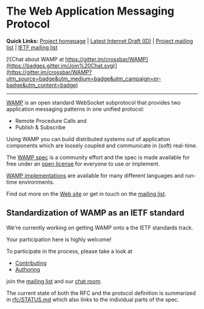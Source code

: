 # The Web Application Messaging Protocol

**Quick Links:** [Project homepage](http://wamp-proto.org) | [Latest Internet Draft (ID)](https://tools.ietf.org/html/draft-oberstet-hybi-crossbar-wamp) | [Project mailing list](https://groups.google.com/forum/#!forum/wampws) | [IETF mailing list](https://www.ietf.org/mailman/listinfo/hybi)

[![Chat about WAMP at https://gitter.im/crossbar/WAMP](https://badges.gitter.im/Join%20Chat.svg)](https://gitter.im/crossbar/WAMP?utm_source=badge&utm_medium=badge&utm_campaign=pr-badge&utm_content=badge)

---

[WAMP](http://wamp-proto.org) is an open standard WebSocket subprotocol that provides two application messaging patterns in one unified protocol:

* Remote Procedure Calls and
* Publish & Subscribe

Using WAMP you can build distributed systems out of application components which are loosely coupled and communicate in (soft) real-time.

The [WAMP spec](https://github.com/wamp-proto/wamp-proto/blob/master/rfc/draft-oberstet-hybi-crossbar-wamp.txt) is a community effort and the spec is made available for free under an [open license](LEGAL.md) for everyone to use or implement.

[WAMP implementations](http://wamp-proto.org/implementations/) are available for many different languages and run-time environments.

Find out more on the [Web site](http://wamp-proto.org) or get in touch on the [mailing list](https://groups.google.com/group/wampws).

## Standardization of WAMP as an IETF standard

We're currently working on getting WAMP onto a the IETF standards track.

Your participation here is highly welcome!

To participate in the process, please take a look at

* [Contributing](CONTRIBUTING.md)
* [Authoring](AUTHORING.md)

join the [mailing list](https://groups.google.com/forum/#!forum/wampws) and our [chat room](https://gitter.im/crossbar/WAMP).

The current state of both the RFC and the protocol definition is summarized in [rfc/STATUS.md](rfc/STATUS.md) which also links to the individual parts of the spec.
